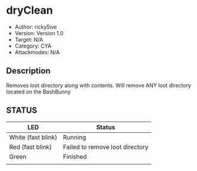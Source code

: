 # dryClean

* Author: ricky5ive
* Version: Version 1.0
* Target: N/A
* Category: CYA
* Attackmodes: N/A

## Description

Removes loot directory along with contents. Will remove ANY loot directory located on the BashBunny

## STATUS

| LED                 | Status                                 |
| ------------------- | -------------------------------------- |
| White (fast blink)  | Running                                |
| Red (fast blink)    | Failed to remove loot directory        |
| Green               | Finished                               |
|                     |                                        |
